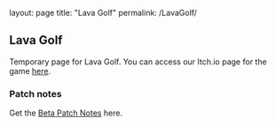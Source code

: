 layout: page
title: "Lava Golf"
permalink: /LavaGolf/
## Lava Golf

Temporary page for Lava Golf. 
You can access our Itch.io page for the game [here](https://artanisx.itch.io/lava-golf).


### Patch notes

 Get the [Beta Patch Notes](https://artanisx.github.io/LavaGolf/beta-patch-notes) here.
